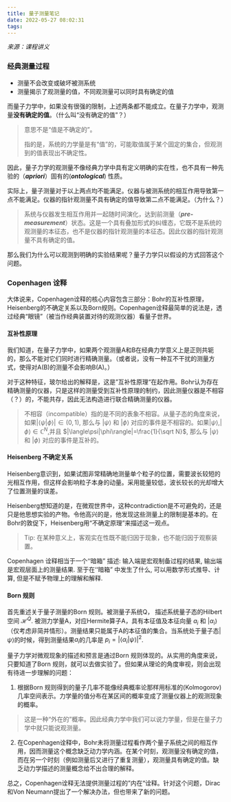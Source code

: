 ```yaml
---
title: 量子测量笔记
date: 2022-05-27 08:02:31
tags:
---
```


*来源：课程讲义*

### 经典测量过程

* 测量不会改变或破坏被测系统
* 测量揭示了观测量的值，不同观测量可以同时具有确定的值

而量子力学中，如果没有很强的限制，上述两条都不能成立。在量子力学中，观测量**没有确定的值**。（什么叫“没有确定的值”？）

> 意思不是“值是不确定的”。
>
> 指的是，系统的力学量是有“值”的，可能取值属于某个固定的集合，但观测到的值表现出不确定性。

因此，量子力学的观测量不像经典力学中具有定义明确的实在性，也不具有一种先验的（***apriori***）固有的(***ontological***) 性质。



实际上，量子测量对于以上两点均不能满足。仪器与被测系统的相互作用导致第一点不能满足。仪器的指针观测量不具有确定的值导致第二点不能满足。（为什么？）

> 系统与仪器发生相互作用并一起随时间演化，达到前测量（***pre-measurement***）状态。这是一个具有叠加形式的纠缠态，它既不是系统的观测量的本征态，也不是仪器的指针观测量的本征态。因此仪器的指针观测量不具有确定的值。

那么我们为什么可以观测到明确的实验结果呢？量子力学只以假设的方式回答这个问题。



### Copenhagen 诠释

大体说来，Copenhagen诠释的核心内容包含三部分：Bohr的互补性原理，Heisenberg的不确定关系以及Born规则。Copenhagen诠释最简单的说法是，透过经典“眼镜”（被当作经典装置对待的观测仪器）看量子世界。

#### 互补性原理

我们知道，在量子力学中，如果两个观测量A和B在经典力学意义上是正则共轭的，那么不能对它们同时进行精确测量。（或者说，没有一种互不干扰的测量方式，使得对A(B)的测量不会影响B(A)。）

对于这种特征，玻尔给出的解释是，这是”互补性原理“在起作用。Bohr认为存在精确测量的仪器，只是这样的测量受到互补性原理的制约，因此测量仪器是不相容（？）的，不能共存，因此无法构造进行联合精确测量的仪器。

>不相容（incompatible）指的是不同的表象不相容。从量子态的角度来说，如果$|\langle\psi|\phi\rangle|\in(0,1)$, 那么与 $|\psi\rangle$ 和 $|\phi\rangle$ 对应的事件是不相容的。如果$|\psi\rangle$,$|\phi\rangle$$\in\mathbb{C}^{N}$,并且 $|\langle\psi|\phi\rangle|=\frac{1}{\sqrt N}$, 那么与 $|\psi\rangle$ 和 $|\phi\rangle$ 对应的事件是互补的。

#### Heisenberg 不确定关系

Heisenberg意识到，如果试图非常精确地测量单个粒子的位置，需要波长较短的光相互作用，但这样会影响粒子本身的动量。采用能量较低，波长较长的光却增大了位置测量的误差。

Heisenberg想知道的是，在微观世界中，这种contradiction是不可避免的，还是只是他思想实验的产物。令他高兴的是，他发现这些测量上的限制是基本的。在Bohr的敦促下，Heisenberg用“不确定原理”来描述这一观点。

>Tip: 在某种意义上，客观实在性既不能归因于现象，也不能归因于观察装置。



Copenhagen 诠释相当于一个‘‘暗箱” 描述: 输入端是宏观制备过程的结果, 输出端是宏观层面上的测量结果.
至于在‘‘暗箱” 中发生了什么, 可以用数学形式推导、计算, 但是不赋予物理上的理解和解释.



#### Born 规则

首先重述关于量子测量的Born 规则。被测量子系统Q， 描述系统量子态的Hilbert空间 $\mathcal{H}^Q$. 被测力学量A，对应Hermite算子A，具有本征值及本征向量 $a_i$ 和 $|\alpha_i\rangle$（仅考虑非简并情形）。测量结果只能属于A的本征值的集合。当系统处于量子态$|\psi\rangle$的时候，得到测量结果$a_i$的几率是 $p_i=|\langle\alpha_i|\psi\rangle|^2$.

量子力学对微观现象的描述和预言是通过Born 规则体现的。从实用的角度来说，只要知道了Born 规则，就可以去做实验了。但如果从理论的角度审视，则会出现有待进一步理解的问题：

1. 根据Born 规则得到的量子几率不能像经典概率论那样用标准的(Kolmogorov)几率空间表示。力学量的值分布在某区间的概率变成了测量仪器上的观测现象的概率。

> 这是一种“外在的”概率。因此经典力学中我们可以说力学量，但是在量子力学中就只能说观测量。

2. 在Copenhagen诠释中，Bohr未将测量过程看作两个量子系统之间的相互作用，因而测量这个概念缺乏动力学内涵。在某个时刻，观测量没有确定的值，而在另一个时刻（例如测量后又进行了重复测量），观测量具有确定的值。缺乏动力学描述的测量概念给不出合理的解释。

总之，Copenhagen诠释无法提供测量过程的”内在“诠释。针对这个问题，Dirac和Von Neumann提出了一个解决办法，但也带来了新的问题。



